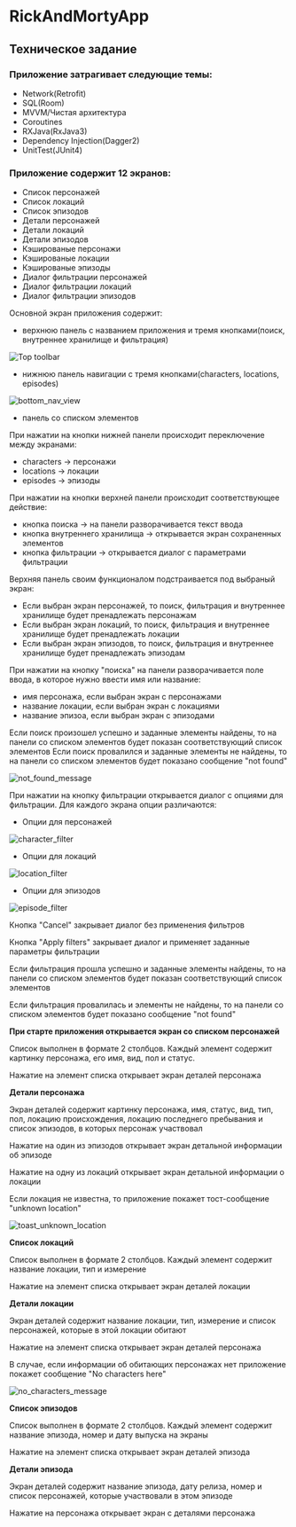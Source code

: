 # RickAndMortyApp
## Техническое задание
### Приложение затрагивает следующие темы:
* Network(Retrofit)
* SQL(Room)
* MVVM/Чистая архитектура
* Coroutines
* RXJava(RxJava3)
* Dependency Injection(Dagger2)
* UnitTest(JUnit4)
### Приложение содержит 12 экранов:
* Список персонажей
* Список локаций
* Список эпизодов
* Детали персонажей
* Детали локаций
* Детали эпизодов
* Кэшированые персонажи
* Кэшированые локации
* Кэшированые эпизоды
* Диалог фильтрации персонажей
* Диалог фильтрации локаций
* Диалог фильтрации эпизодов

Основной экран приложения содержит: 
* верхнюю панель с названием приложения и тремя кнопками(поиск, внутреннее хранилище и фильтрация)

![Top toolbar](https://github.com/MichMasl/RickAndMortyApp/assets/117280014/d86453ad-32b3-4dde-baa7-893e8608658d)
* нижнюю панель навигации с тремя кнопками(characters, locations, episodes)

![bottom_nav_view](https://github.com/MichMasl/RickAndMortyApp/assets/117280014/c81f053d-07e5-4051-abe6-b4ebfb3f074a)
* панель со списком элементов

При нажатии на кнопки нижней панели происходит переключение между экранами: 
* characters -> персонажи
* locations -> локации
* episodes -> эпизоды

При нажатии на кнопки верхней панели происходит соответствующее действие:
* кнопка поиска -> на панели разворачивается текст ввода
* кнопка внутреннего хранилища -> открывается экран сохраненных элементов
* кнопка фильтрации -> открывается диалог с параметрами фильтрации

Верхняя панель своим функционалом подстраивается под выбраный экран: 
* Если выбран экран персонажей, то поиск, фильтрация и внутреннее хранилище будет пренадлежать персонажам 
* Если выбран экран локаций, то поиск, фильтрация и внутреннее хранилище будет пренадлежать локации
* Если выбран экран эпизодов, то поиск, фильтрация и внутреннее хранилище будет пренадлежать эпизодам

При нажатии на кнопку "поиска" на панели разворачивается поле ввода, в которое нужно ввести имя или название: 
* имя персонажа, если выбран экран с персонажами
* название локации, если выбран экран с локациями
* название эпизоа, если выбран экран с эпизодами

Если поиск произошел успешно и заданные элементы найдены, то на панели со списком элементов будет показан соответствующий список элементов
Если поиск провалился и заданные элементы не найдены, то на панели со списком элементов будет показано сообщение "not found"

![not_found_message](https://github.com/MichMasl/RickAndMortyApp/assets/117280014/2359b772-9554-44e9-9486-2b91fb7bc35f)

При нажатии на кнопку фильтрации открывается диалог с опциями для фильтрации. Для каждого экрана опции различаются:
* Опции для персонажей

![character_filter](https://github.com/MichMasl/RickAndMortyApp/assets/117280014/580ca817-37d5-42b7-8577-a78c8f87a187)

* Опции для локаций

![location_filter](https://github.com/MichMasl/RickAndMortyApp/assets/117280014/52835e5f-ebb8-4e60-a41a-bb8e5ef1e225)

* Опции для эпизодов

![episode_filter](https://github.com/MichMasl/RickAndMortyApp/assets/117280014/30dcf7f9-4d8f-4ebe-94cb-9b7a39740743)

Кнопка "Cancel" закрывает диалог без применения фильтров

Кнопка "Apply filters" закрывает диалог и применяет заданные параметры фильтрации

Если фильтрация прошла успешно и заданные элементы найдены, то на панели со списком элементов будет показан соответствующий список элементов

Если фильтрация провалилась и элементы не найдены, то на панели со списком элементов будет показано сообщение "not found"

**При старте приложения открывается экран со списком персонажей**

Список выполнен в формате 2 столбцов. Каждый элемент содержит картинку персонажа, его имя, вид, пол и статус.

Нажатие на элемент списка открывает экран деталей персонажа

**Детали персонажа**

Экран деталей содержит картинку персонажа, имя, статус, вид, тип, пол, локацию происхождения, локацию последнего пребывания и список эпизодов, в которых персонаж участвовал

Нажатие на один из эпизодов открывает экран детальной информации об эпизоде

Нажатие на одну из локаций открывает экран детальной информации о локации

Если локация не известна, то приложение покажет тост-сообщение "unknown location"

![toast_unknown_location](https://github.com/MichMasl/RickAndMortyApp/assets/117280014/f7427cef-13a5-4626-99b5-2213604f8972)

**Список локаций**

Список выполнен в формате 2 столбцов. Каждый элемент содержит название локации, тип и измерение

Нажатие на элемент списка открывает экран деталей локации

**Детали локации**

Экран деталей содержит название локации, тип, измерение и список персонажей, которые в этой локации обитают

Нажатие на элемент списка открывает экран деталей персонажа

В случае, если информации об обитающих персонажах нет приложение покажет сообщение "No characters here"

![no_characters_message](https://github.com/MichMasl/RickAndMortyApp/assets/117280014/345f32a8-d281-4e51-9208-986ef05b344b)

**Список эпизодов**

Список выполнен в формате 2 столбцов. Каждый элемент содержит название эпизода, номер и дату выпуска на экраны

Нажатие на элемент списка открывает экран деталей эпизода

**Детали эпизода**

Экран деталей содержит название эпизода, дату релиза, номер и список персонажей, которые участвовали в этом эпизоде

Нажатие на персонажа открывает экран с деталями персонажа
